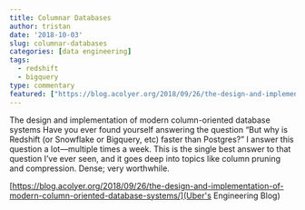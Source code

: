 ```yaml
---
title: Columnar Databases
author: tristan
date: '2018-10-03'
slug: columnar-databases
categories: [data engineering]
tags:
  - redshift
  - bigquery
type: commentary
featured: ["https://blog.acolyer.org/2018/09/26/the-design-and-implementation-of-modern-column-oriented-database-systems/"]
---
```


<!--more-->
The design and implementation of modern column-oriented database systems
Have you ever found yourself answering the question “But why is Redshift (or Snowflake or Bigquery, etc) faster than Postgres?” I answer this question a lot—multiple times a week. This is the single best answer to that question I’ve ever seen, and it goes deep into topics like column pruning and compression. Dense; very worthwhile.

[https://blog.acolyer.org/2018/09/26/the-design-and-implementation-of-modern-column-oriented-database-systems/](Uber's Engineering Blog)